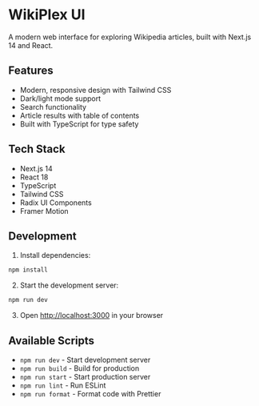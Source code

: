 # WikiPlex UI

A modern web interface for exploring Wikipedia articles, built with Next.js 14 and React.

## Features

- Modern, responsive design with Tailwind CSS
- Dark/light mode support
- Search functionality
- Article results with table of contents
- Built with TypeScript for type safety

## Tech Stack

- Next.js 14
- React 18
- TypeScript
- Tailwind CSS
- Radix UI Components
- Framer Motion

## Development

1. Install dependencies:

```bash
npm install
```

2. Start the development server:

```bash
npm run dev
```

3. Open [http://localhost:3000](http://localhost:3000) in your browser

## Available Scripts

- `npm run dev` - Start development server
- `npm run build` - Build for production
- `npm run start` - Start production server
- `npm run lint` - Run ESLint
- `npm run format` - Format code with Prettier
